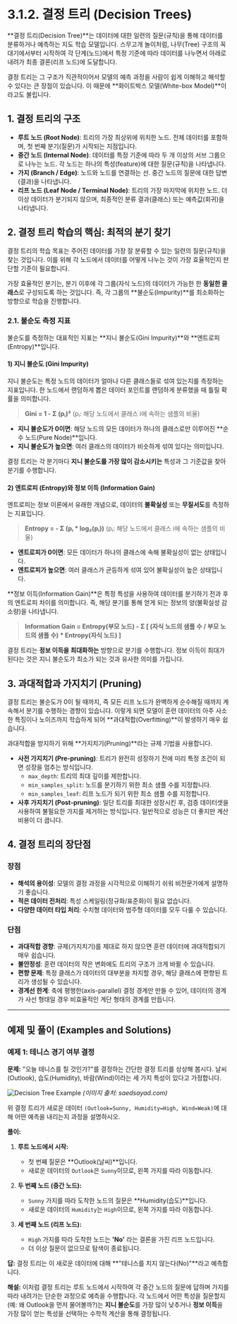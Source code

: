 # 3.1.2. 결정 트리 (Decision Trees)

**결정 트리(Decision Tree)**는 데이터에 대한 일련의 질문(규칙)을 통해 데이터를 분류하거나 예측하는 지도 학습 모델입니다. 스무고개 놀이처럼, 나무(Tree) 구조의 꼭대기에서부터 시작하여 각 단계(노드)에서 특정 기준에 따라 데이터를 나누면서 아래로 내려가 최종 결론(리프 노드)에 도달합니다.

결정 트리는 그 구조가 직관적이어서 모델의 예측 과정을 사람이 쉽게 이해하고 해석할 수 있다는 큰 장점이 있습니다. 이 때문에 **화이트박스 모델(White-box Model)**이라고도 불립니다.

## 1. 결정 트리의 구조

- **루트 노드 (Root Node)**: 트리의 가장 최상위에 위치한 노드. 전체 데이터를 포함하며, 첫 번째 분기(질문)가 시작되는 지점입니다.
- **중간 노드 (Internal Node)**: 데이터를 특정 기준에 따라 두 개 이상의 서브 그룹으로 나누는 노드. 각 노드는 하나의 특성(feature)에 대한 질문(규칙)을 나타냅니다.
- **가지 (Branch / Edge)**: 노드와 노드를 연결하는 선. 중간 노드의 질문에 대한 답변(결과)을 나타냅니다.
- **리프 노드 (Leaf Node / Terminal Node)**: 트리의 가장 마지막에 위치한 노드. 더 이상 데이터가 분기되지 않으며, 최종적인 분류 결과(클래스) 또는 예측값(회귀)을 나타냅니다.


## 2. 결정 트리 학습의 핵심: 최적의 분기 찾기

결정 트리의 학습 목표는 주어진 데이터를 가장 잘 분류할 수 있는 일련의 질문(규칙)을 찾는 것입니다. 이를 위해 각 노드에서 데이터를 어떻게 나누는 것이 가장 효율적인지 판단할 기준이 필요합니다.

가장 효율적인 분기는, 분기 이후에 각 그룹(자식 노드)의 데이터가 가능한 한 **동일한 클래스**로 구성되도록 하는 것입니다. 즉, 각 그룹의 **불순도(Impurity)**를 최소화하는 방향으로 학습을 진행합니다.

### 2.1. 불순도 측정 지표

불순도를 측정하는 대표적인 지표는 **지니 불순도(Gini Impurity)**와 **엔트로피(Entropy)**입니다.

#### 1) 지니 불순도 (Gini Impurity)

지니 불순도는 특정 노드의 데이터가 얼마나 다른 클래스들로 섞여 있는지를 측정하는 지표입니다. 한 노드에서 랜덤하게 뽑은 데이터 포인트를 랜덤하게 분류했을 때 틀릴 확률을 의미합니다.

> **Gini = 1 - Σ (pᵢ)²**
> (pᵢ: 해당 노드에서 클래스 i에 속하는 샘플의 비율)

- **지니 불순도가 0이면**: 해당 노드의 모든 데이터가 하나의 클래스로만 이루어진 **순수 노드(Pure Node)**입니다.
- **지니 불순도가 높으면**: 여러 클래스의 데이터가 비슷하게 섞여 있다는 의미입니다.

결정 트리는 각 분기마다 **지니 불순도를 가장 많이 감소시키는** 특성과 그 기준값을 찾아 분기를 수행합니다.

#### 2) 엔트로피 (Entropy)와 정보 이득 (Information Gain)

엔트로피는 정보 이론에서 유래한 개념으로, 데이터의 **불확실성** 또는 **무질서도**를 측정하는 지표입니다.

> **Entropy = - Σ (pᵢ * log₂(pᵢ))**
> (pᵢ: 해당 노드에서 클래스 i에 속하는 샘플의 비율)

- **엔트로피가 0이면**: 모든 데이터가 하나의 클래스에 속해 불확실성이 없는 상태입니다.
- **엔트로피가 높으면**: 여러 클래스가 균등하게 섞여 있어 불확실성이 높은 상태입니다.

**정보 이득(Information Gain)**은 특정 특성을 사용하여 데이터를 분기하기 전과 후의 엔트로피 차이를 의미합니다. 즉, 해당 분기를 통해 얻게 되는 정보의 양(불확실성 감소량)을 나타냅니다.

> **Information Gain = Entropy(부모 노드) - Σ [ (자식 노드의 샘플 수 / 부모 노드의 샘플 수) * Entropy(자식 노드) ]**

결정 트리는 **정보 이득을 최대화하는** 방향으로 분기를 수행합니다. 정보 이득이 최대가 된다는 것은 지니 불순도가 최소가 되는 것과 유사한 의미를 가집니다.

## 3. 과대적합과 가지치기 (Pruning)

결정 트리는 불순도가 0이 될 때까지, 즉 모든 리프 노드가 완벽하게 순수해질 때까지 계속해서 분기를 수행하는 경향이 있습니다. 이렇게 되면 모델이 훈련 데이터의 아주 사소한 특징이나 노이즈까지 학습하게 되어 **과대적합(Overfitting)**이 발생하기 매우 쉽습니다.

과대적합을 방지하기 위해 **가지치기(Pruning)**라는 규제 기법을 사용합니다.

- **사전 가지치기 (Pre-pruning)**: 트리가 완전히 성장하기 전에 미리 특정 조건이 되면 성장을 멈추는 방식입니다.
  - `max_depth`: 트리의 최대 깊이를 제한합니다.
  - `min_samples_split`: 노드를 분기하기 위한 최소 샘플 수를 지정합니다.
  - `min_samples_leaf`: 리프 노드가 되기 위한 최소 샘플 수를 지정합니다.
- **사후 가지치기 (Post-pruning)**: 일단 트리를 최대한 성장시킨 후, 검증 데이터셋을 사용하여 불필요한 가지를 제거하는 방식입니다. 일반적으로 성능은 더 좋지만 계산 비용이 더 큽니다.

## 4. 결정 트리의 장단점

### 장점
- **해석의 용이성**: 모델의 결정 과정을 시각적으로 이해하기 쉬워 비전문가에게 설명하기 좋습니다.
- **적은 데이터 전처리**: 특성 스케일링(정규화/표준화)이 필요 없습니다.
- **다양한 데이터 타입 처리**: 수치형 데이터와 범주형 데이터를 모두 다룰 수 있습니다.

### 단점
- **과대적합 경향**: 규제(가지치기)를 제대로 하지 않으면 훈련 데이터에 과대적합되기 매우 쉽습니다.
- **불안정성**: 훈련 데이터의 작은 변화에도 트리의 구조가 크게 바뀔 수 있습니다.
- **편향 문제**: 특정 클래스가 데이터의 대부분을 차지할 경우, 해당 클래스에 편향된 트리가 생성될 수 있습니다.
- **경계선 한계**: 축에 평행한(axis-parallel) 결정 경계만 만들 수 있어, 데이터의 경계가 사선 형태일 경우 비효율적인 계단 형태의 경계를 만듭니다.

---

## 예제 및 풀이 (Examples and Solutions)

### 예제 1: 테니스 경기 여부 결정

**문제:** "오늘 테니스를 칠 것인가?"를 결정하는 간단한 결정 트리를 상상해 봅시다. 날씨(Outlook), 습도(Humidity), 바람(Wind)이라는 세 가지 특성이 있다고 가정합니다.

![Decision Tree Example](https://www.saedsayad.com/images/Decision_Tree_1.png)
*(이미지 출처: saedsayad.com)*

위 결정 트리가 새로운 데이터 `(Outlook=Sunny, Humidity=High, Wind=Weak)`에 대해 어떤 예측을 내리는지 과정을 설명하시오.

**풀이:**

1.  **루트 노드에서 시작:**
    - 첫 번째 질문은 **Outlook(날씨)**입니다.
    - 새로운 데이터의 `Outlook`은 `Sunny`이므로, 왼쪽 가지를 따라 이동합니다.

2.  **두 번째 노드 (중간 노드):**
    - `Sunny` 가지를 따라 도착한 노드의 질문은 **Humidity(습도)**입니다.
    - 새로운 데이터의 `Humidity`는 `High`이므로, 왼쪽 가지를 따라 이동합니다.

3.  **세 번째 노드 (리프 노드):**
    - `High` 가지를 따라 도착한 노드는 **'No'** 라는 결론을 가진 리프 노드입니다.
    - 더 이상 질문이 없으므로 탐색이 종료됩니다.

**답:**
결정 트리는 이 새로운 데이터에 대해 **"테니스를 치지 않는다(No)"**라고 예측합니다.

**해설:**
이처럼 결정 트리는 루트 노드에서 시작하여 각 중간 노드의 질문에 답하며 가지를 따라 내려가는 단순한 과정으로 예측을 수행합니다. 각 노드에서 어떤 특성을 질문할지(예: 왜 Outlook을 먼저 물어볼까?)는 **지니 불순도**를 가장 많이 낮추거나 **정보 이득**을 가장 많이 얻는 특성을 선택하는 수학적 계산을 통해 결정됩니다.
